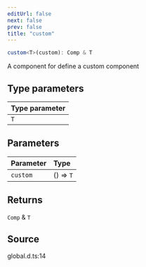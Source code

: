 ```yaml
---
editUrl: false
next: false
prev: false
title: "custom"
---
```


```ts
custom<T>(custom): Comp & T
```

A component for define a custom component

## Type parameters

| Type parameter |
| :------ |
| `T` |

## Parameters

| Parameter | Type |
| :------ | :------ |
| `custom` | () => `T` |

## Returns

`Comp` & `T`

## Source

global.d.ts:14
